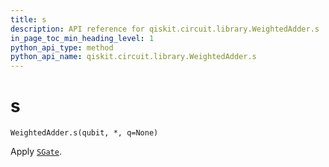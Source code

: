 ```yaml
---
title: s
description: API reference for qiskit.circuit.library.WeightedAdder.s
in_page_toc_min_heading_level: 1
python_api_type: method
python_api_name: qiskit.circuit.library.WeightedAdder.s
---
```


# s

<span id="qiskit.circuit.library.WeightedAdder.s" />

`WeightedAdder.s(qubit, *, q=None)`

Apply [`SGate`](qiskit.circuit.library.SGate "qiskit.circuit.library.SGate").

